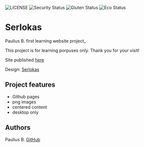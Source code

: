 ![LICENSE](https://img.shields.io/badge/license-MIT-blue.svg?style=flat-square)
![Security Status](https://img.shields.io/security-headers?label=Security&url=https%3A%2F%2Fgithub.com&style=flat-square)
![Gluten Status](https://img.shields.io/badge/Gluten-Free-green.svg)
![Eco Status](https://img.shields.io/badge/ECO-Friendly-green.svg)

# Serlokas

Paulius B. first learning website project_

This project is for learning porpuses only. Thank you for your visit!

Site published [here](https://scarab911.github.io/2-serlokas/)

Design: [Serlokas](https://cdn.discordapp.com/attachments/648536139677958156/648860542743740428/404-Web-Page-Design-Examples-6.png)

## Project features

- Github pages
- png images
- centered content
- desktop only

## Authors

Paulius B. [GitHub](https://github.com/Scarab911)
